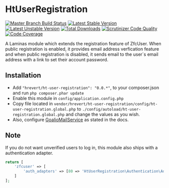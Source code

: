 HtUserRegistration
===============

[![Master Branch Build Status](https://api.travis-ci.org/hrevert/HtUserRegistration.png)](http://travis-ci.org/hrevert/HtUserRegistration)
[![Latest Stable Version](https://poser.pugx.org/hrevert/ht-user-registration/v/stable.png)](https://packagist.org/packages/hrevert/ht-user-registration)
[![Latest Unstable Version](https://poser.pugx.org/hrevert/ht-user-registration/v/unstable.png)](https://packagist.org/packages/hrevert/ht-user-registration)
[![Total Downloads](https://poser.pugx.org/hrevert/ht-user-registration/downloads.png)](https://packagist.org/packages/hrevert/ht-user-registration)
[![Scrutinizer Code Quality](https://scrutinizer-ci.com/g/hrevert/HtUserRegistration/badges/quality-score.png?s=df5869789fc1c3925a7a4ebc5d6d3c13ca032975)](https://scrutinizer-ci.com/g/hrevert/HtUserRegistration/)
[![Code Coverage](https://scrutinizer-ci.com/g/hrevert/HtUserRegistration/badges/coverage.png?b=master)](https://scrutinizer-ci.com/g/hrevert/HtUserRegistration/?branch=master)

A Laminas module which extends the registration feature of ZfcUser. When public registration is enabled, it provides email address verfication feature and when public registration is disabled, it sends email to the user`s email address with a link to set their account password.

## Installation

* Add `"hrevert/ht-user-registration": "0.0.*"`, to your composer.json and run `php composer.phar update` 
* Enable this module in `config/application.config.php`
* Copy file located in `vendor/hrevert/ht-user-registration/config/ht-user-registration.global.php` to `./config/autoload/ht-user-registration.global.php` and change the values as you wish.
* Also, configure [GoalioMailService](https://github.com/APaikens/GoalioForgotPassword) as stated in the docs.

## Note
If you do not want unverified users to log in, this module also ships with a authentication adapter.
```php
return [
    'zfcuser' => [
        'auth_adapters' => [80 => 'HtUserRegistration\Authentication\Adapter\EmailVerification']
    ]
];
```
